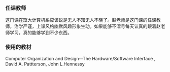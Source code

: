 ### 任课教师

这门课在窊大计算机系应该说是无人不知无人不晓了。赵老师是这门课的任课教师，治学严谨，上课风格幽默风趣形象生动。如果能够不溜号每天认真的跟着赵老师学习，真的能够学到不少东西。

### 使用的教材

Computer Organization and Design--The Hardware/Software Interface , David A. Pattterson, John L.Hennessy

